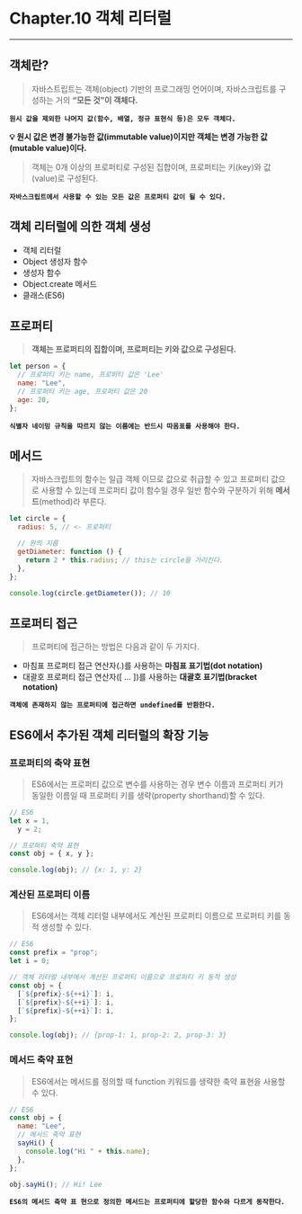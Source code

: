 # Chapter.10 객체 리터럴

---

## 객체란?

> 자바스트립트는 객체(object) 기반의 프로그래밍 언어이며, 자바스크립트를 구성하는 거의 **“모든 것”이 객체다.**

**`원시 값을 제외한 나머지 값(함수, 배열, 정규 표현식 등)은 모두 객체다.`**

**💡 원시 값은 변경 불가능한 값(immutable value)이지만 객체는 변경 가능한 값(mutable value)이다.**

> 객체는 0개 이상의 프로퍼티로 구성된 집합이며, 프로퍼티는 키(key)와 값(value)로 구성된다.

**`자바스크립트에서 사용할 수 있는 모든 값은 프로퍼티 값이 될 수 있다.`**
## 객체 리터럴에 의한 객체 생성

- 객체 리터럴
- Object 생성자 함수
- 생성자 함수
- Object.create 메서드
- 클래스(ES6)

## 프로퍼티

> **객체는 프로퍼티의 집합이며, 프로퍼티는 키와 값으로 구성된다.**

```jsx
let person = {
  // 프로퍼티 키는 name, 프로퍼티 값은 'Lee'
  name: "Lee",
  // 프로퍼티 키는 age, 프로퍼티 값은 20
  age: 20,
};
```

**`식별자 네이밍 규칙을 따르지 않는 이름에는 반드시 따옴표를 사용해야 한다.`**
## 메서드

> 자바스크립트의 함수는 일급 객체 이므로 값으로 취급할 수 있고 프로퍼티 값으로 사용할 수 있는데 프로퍼티 값이 함수일 경우 일반 함수와 구분하기 위해 **메서드**(method)라 부른다.

```jsx
let circle = {
  radius: 5, // <- 프로퍼티

  // 원의 지름
  getDiameter: function () {
    return 2 * this.radius; // this는 circle을 가리킨다.
  },
};

console.log(circle.getDiameter()); // 10
```

## 프로퍼티 접근

> 프로퍼티에 접근하는 방법은 다음과 같이 두 가지다.

- 마침표 프로퍼티 접근 연산자(.)를 사용하는 **마침표 표기법(dot notation)**
- 대괄호 프로퍼티 접근 연산자([ … ])를 사용하는 **대괄호 표기법(bracket notation)**

**`객체에 존재하지 않는 프로퍼티에 접근하면 undefined를 반환한다.`**
## ES6에서 추가된 객체 리터럴의 확장 기능

### 프로퍼티의 축약 표현

> ES6에서는 프로퍼티 값으로 변수를 사용하는 경우 변수 이름과 프로퍼티 키가 동일한 이름일 때 프로퍼티 키를 생략(property shorthand)할 수 있다.

```jsx
// ES6
let x = 1,
  y = 2;

// 프로퍼티 축약 표현
const obj = { x, y };

console.log(obj); // {x: 1, y: 2}
```

### 계산된 프로퍼티 이름

> ES6에서는 객체 리터럴 내부에서도 계산된 프로퍼티 이름으로 프로퍼티 키를 동적 생성할 수 있다.

```jsx
// ES6
const prefix = "prop";
let i = 0;

// 객체 리터럴 내부에서 계산된 프로퍼티 이름으로 프로퍼티 키 동적 생성
const obj = {
  [`${prefix}-${++i}`]: i,
  [`${prefix}-${++i}`]: i,
  [`${prefix}-${++i}`]: i,
};

console.log(obj); // {prop-1: 1, prop-2: 2, prop-3: 3}
```

### 메서드 축약 표현

> ES6에서는 메서드를 정의할 때 function 키워드를 생략한 축약 표현을 사용할 수 있다.

```jsx
// ES6
const obj = {
  name: "Lee",
  // 메서드 축약 표현
  sayHi() {
    console.log("Hi " + this.name);
  },
};

obj.sayHi(); // Hi! Lee
```

**`ES6의 메서드 축약 표 현으로 정의한 메서드는 프로퍼티에 할당한 함수와 다르게 동작한다.`**